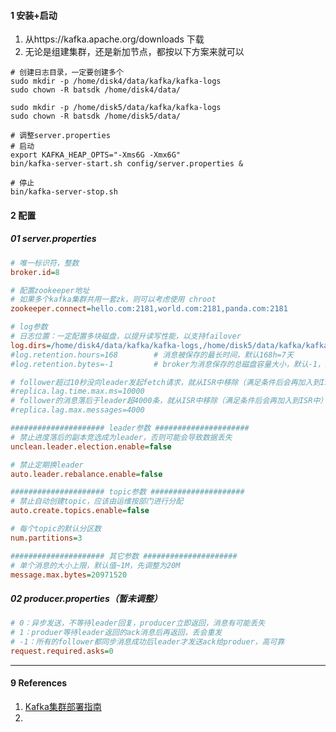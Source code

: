 

#### 1 安装+启动

1. 从https://kafka.apache.org/downloads 下载
2. 无论是组建集群，还是新加节点，都按以下方案来就可以



```shell
# 创建日志目录，一定要创建多个
sudo mkdir -p /home/disk4/data/kafka/kafka-logs
sudo chown -R batsdk /home/disk4/data/

sudo mkdir -p /home/disk5/data/kafka/kafka-logs
sudo chown -R batsdk /home/disk5/data/

# 调整server.properties
# 启动
export KAFKA_HEAP_OPTS="-Xms6G -Xmx6G"
bin/kafka-server-start.sh config/server.properties &

# 停止
bin/kafka-server-stop.sh
```



#### 2 配置

##### 01 server.properties

```ini
# 唯一标识符，整数
broker.id=8

# 配置zookeeper地址
# 如果多个kafka集群共用一套zk，则可以考虑使用 chroot
zookeeper.connect=hello.com:2181,world.com:2181,panda.com:2181

# log参数
# 日志位置：一定配置多块磁盘，以提升读写性能，以支持failover
log.dirs=/home/disk4/data/kafka/kafka-logs,/home/disk5/data/kafka/kafka-logs
#log.retention.hours=168		# 消息被保存的最长时间，默认168h=7天
#log.retention.bytes=-1			# broker为消息保存的总磁盘容量大小，默认-1，即不限制

# follower超过10秒没向leader发起fetch请求，就从ISR中移除（满足条件后会再加入到ISR中）
#replica.lag.time.max.ms=10000	
# follower的消息落后于leader超4000条，就从ISR中移除（满足条件后会再加入到ISR中）
#replica.lag.max.messages=4000	

##################### leader参数 #####################
# 禁止进度落后的副本竞选成为leader，否则可能会导致数据丢失
unclean.leader.election.enable=false

# 禁止定期换leader
auto.leader.rebalance.enable=false

##################### topic参数 #####################
# 禁止自动创建topic，应该由运维按部门进行分配
auto.create.topics.enable=false

# 每个topic的默认分区数	
num.partitions=3

##################### 其它参数 #####################
# 单个消息的大小上限，默认值~1M，先调整为20M
message.max.bytes=20971520
```



##### 02 producer.properties（暂未调整）

```ini
# 0：异步发送，不等待leader回复，producer立即返回，消息有可能丢失
# 1：produer等待leader返回的ack消息后再返回，丢会重发
# -1：所有的follower都同步消息成功后leader才发送ack给produer，高可靠
request.required.asks=0
```









----

#### 9 References

1. [Kafka集群部署指南](https://ken.io/note/kafka-cluster-deploy-guide)
2. 